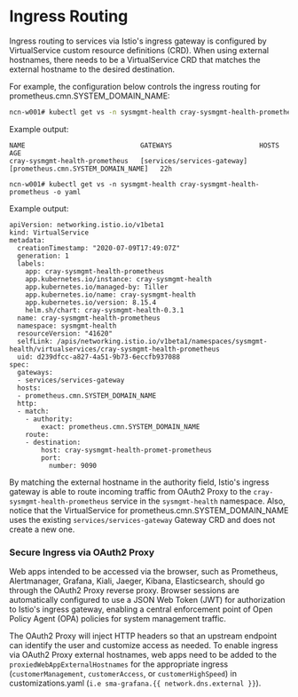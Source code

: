 # Ingress Routing

Ingress routing to services via Istio's ingress gateway is configured by VirtualService custom resource definitions \(CRD\). When using external hostnames, there needs to be a VirtualService CRD that matches the external hostname to the desired destination.

For example, the configuration below controls the ingress routing for prometheus.cmn.SYSTEM_DOMAIN_NAME:

```bash
ncn-w001# kubectl get vs -n sysmgmt-health cray-sysmgmt-health-prometheus
```

Example output:

```
NAME                             GATEWAYS                      HOSTS                              AGE
cray-sysmgmt-health-prometheus   [services/services-gateway]   [prometheus.cmn.SYSTEM_DOMAIN_NAME]   22h
```

```
ncn-w001# kubectl get vs -n sysmgmt-health cray-sysmgmt-health-prometheus -o yaml
```

Example output:

```
apiVersion: networking.istio.io/v1beta1
kind: VirtualService
metadata:
  creationTimestamp: "2020-07-09T17:49:07Z"
  generation: 1
  labels:
    app: cray-sysmgmt-health-prometheus
    app.kubernetes.io/instance: cray-sysmgmt-health
    app.kubernetes.io/managed-by: Tiller
    app.kubernetes.io/name: cray-sysmgmt-health
    app.kubernetes.io/version: 8.15.4
    helm.sh/chart: cray-sysmgmt-health-0.3.1
  name: cray-sysmgmt-health-prometheus
  namespace: sysmgmt-health
  resourceVersion: "41620"
  selfLink: /apis/networking.istio.io/v1beta1/namespaces/sysmgmt-health/virtualservices/cray-sysmgmt-health-prometheus
  uid: d239dfcc-a827-4a51-9b73-6eccfb937088
spec:
  gateways:
  - services/services-gateway
  hosts:
  - prometheus.cmn.SYSTEM_DOMAIN_NAME
  http:
  - match:
    - authority:
        exact: prometheus.cmn.SYSTEM_DOMAIN_NAME
    route:
    - destination:
        host: cray-sysmgmt-health-promet-prometheus
        port:
          number: 9090

```

By matching the external hostname in the authority field, Istio's ingress gateway is able to route incoming traffic from OAuth2 Proxy to the `cray-sysmgmt-health-prometheus` service in the `sysmgmt-health` namespace. Also, notice that the VirtualService for prometheus.cmn.SYSTEM_DOMAIN_NAME uses the existing `services/services-gateway` Gateway CRD and does not create a new one.

### Secure Ingress via OAuth2 Proxy

Web apps intended to be accessed via the browser, such as Prometheus, Alertmanager, Grafana, Kiali, Jaeger, Kibana, Elasticsearch, should go through the OAuth2 Proxy reverse proxy. Browser sessions are automatically configured to use a JSON Web Token \(JWT\) for authorization to Istio's ingress gateway, enabling a central enforcement point of Open Policy Agent \(OPA\) policies for system management traffic.

The OAuth2 Proxy will inject HTTP headers so that an upstream endpoint can identify the user and customize access as needed. To enable ingress via OAuth2 Proxy external hostnames, web apps need to be added to the `proxiedWebAppExternalHostnames` for the appropriate ingress (`customerManagement`, `customerAccess`, or `customerHighSpeed`) in customizations.yaml (`i.e sma-grafana.{{ network.dns.external }}`).


